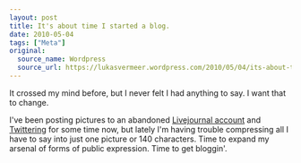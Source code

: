 ```yaml
---
layout: post
title: It's about time I started a blog.
date: 2010-05-04
tags: ["Meta"]
original:
  source_name: Wordpress
  source_url: https://lukasvermeer.wordpress.com/2010/05/04/its-about-time-i-started-a-blog/
---
```


It crossed my mind before, but I never felt I had anything to say. I want that to change.

I've been posting pictures to an abandoned [Livejournal account](http://lukazz.livejournal.com/ "Livejournal account") and [Twittering](http://twitter.com/lukasvermeer "Twittering") for some time now, but lately I'm having trouble compressing all I have to say into just one picture or 140 characters. Time to expand my arsenal of forms of public expression. Time to get bloggin'.

